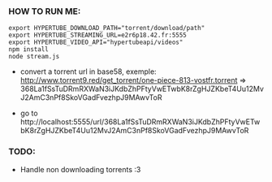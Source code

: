 ### HOW TO RUN ME:
```shell
export HYPERTUBE_DOWNLOAD_PATH="torrent/download/path"
export HYPERTUBE_STREAMING_URL=e2r6p18.42.fr:5555
export HYPERTUBE_VIDEO_API="hypertubeapi/videos"
npm install
node stream.js
```

* convert a torrent url in base58,
	exemple: http://www.torrent9.red/get_torrent/one-piece-813-vostfr.torrent => 368La1fSsTuDRmRXWaN3iJKdbZhPFtyVwETwbK8rZgHJZKbeT4Uu12MvJ2AmC3nPf8SkoVGadFvezhpJ9MAwvToR

* go to http://localhost:5555/url/368La1fSsTuDRmRXWaN3iJKdbZhPFtyVwETwbK8rZgHJZKbeT4Uu12MvJ2AmC3nPf8SkoVGadFvezhpJ9MAwvToR

### TODO:
* Handle non downloading torrents :3
